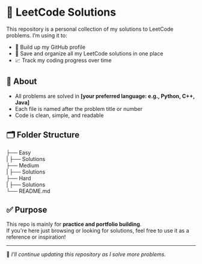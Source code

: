 # 📘 LeetCode Solutions

This repository is a personal collection of my solutions to LeetCode problems. I’m using it to:

- 🧠 Build up my GitHub profile
- 💾 Save and organize all my LeetCode solutions in one place
- 📈 Track my coding progress over time

## 🚀 About

- All problems are solved in **[your preferred language: e.g., Python, C++, Java]**
- Each file is named after the problem title or number
- Code is clean, simple, and readable

## 🗂 Folder Structure
├── Easy <br>
 |  ├── Solutions <br>
├── Medium <br>
 |  ├── Solutions <br>
├── Hard <br>
 |  ├── Solutions <br>
└── README.md

## ✅ Purpose

This repo is mainly for **practice and portfolio building**.  
If you're here just browsing or looking for solutions, feel free to use it as a reference or inspiration!

---

📌 _I'll continue updating this repository as I solve more problems._

